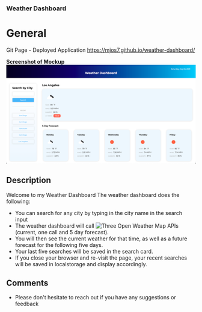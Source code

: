 ### Weather Dashboard

# General

Git Page - Deployed Application
https://mjos7.github.io/weather-dashboard/

**Screenshot of Mockup**
![Screenshot of Mockup](./assets/img/weather-dashboard-mockup.png?raw=true)

## Description

Welcome to my Weather Dashboard
The weather dashboard does the following:

- You can search for any city by typing in the city name in the search input
- The weather dashboard will call ![Three Open Weather Map APIs](https://openweathermap.org/api) (current, one call and 5 day forecast).
- You will then see the current weather for that time, as well as a future forecast for the following five days.
- Your last five searches will be saved in the search card.
- If you close your browser and re-visit the page, your recent searches will be saved in localstorage and display accordingly.

## Comments

- Please don't hesitate to reach out if you have any suggestions or feedback
